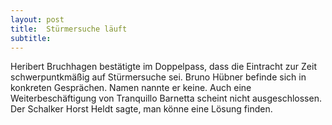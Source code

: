 ```yaml
---
layout: post
title:  Stürmersuche läuft
subtitle:  
---
```


Heribert Bruchhagen bestätigte im Doppelpass, dass die Eintracht zur Zeit schwerpuntkmäßig auf Stürmersuche sei. Bruno Hübner befinde sich in konkreten Gesprächen. Namen nannte er keine. Auch eine Weiterbeschäftigung von Tranquillo Barnetta scheint nicht ausgeschlossen. Der Schalker Horst Heldt sagte, man könne eine Lösung finden.



